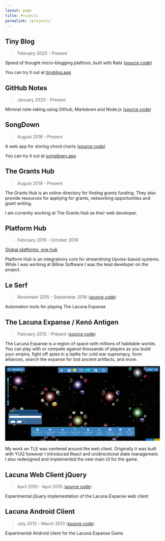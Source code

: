```yaml
---
layout: page
title: Projects
permalink: /projects/
---
```


## Tiny Blog

> February 2020 - Present

Speed of thought micro-blogging platform, built with Rails ([source code](http://github.com/1vasari/TinyBlog))

You can try it out at [tinyblog.app](http://tinyblog.app)

## GitHub Notes

> January 2020 - Present

Minimal note-taking using Github, Markdown and Node.js ([source code](http://github.com/1vasari/gh-notes))

## SongDown

> August 2016 - Present

A web app for storing chord charts ([source code](http://github.com/1vasari/rails-songdown))

You can try it out at [songdown.app](http://songdown.app)

## The Grants Hub

> August 2019 - Present

The Grants Hub is an online directory for finding grants funding.
They also provide resources for applying for grants, networking opportunities and grant writing.

I am currently working at The Grants Hub as their web developer.

## Platform Hub

> February 2019 - October 2019

[Global platforms, one hub](https://platformhub.com.a)

Platform Hub is an integrations core for streamlining Upvise-based systems.
While I was working at Billow Software I was the lead developer on the project.

## Le Serf

> November 2015 - September 2016 ([source code](https://github.com/1vasari/le-serf))

Automation tools for playing The Lacuna Expanse

## The Lacuna Expanse / Kenó Antigen

> February 2013 - Present ([source code](https://github.com/Kantigen/ka-web))

The Lacuna Expanse is a region of space with millions of habitable worlds. You can play with or compete against thousands of players as you build your empire, fight off spies in a battle for cold war supremacy, form alliances, search the expanse for lost ancient artifacts, and more.

![Lacuna Expanse screenshot](https://raw.githubusercontent.com/plainblack/Lacuna-Web-Client/reboot/docs/img/screenshot.png)

My work on TLE was centered around the web client.
Originally it was built with YUI2 however I introduced React and unidirectional state management.
I also redesigned and implemented the new main UI for the game.

## Lacuna Web Client jQuery

> April 2013 - April 2015 ([source code](https://github.com/1vasari/Lacuna-Web-Client-jQuery))

Experimental jQuery implementation of the Lacuna Expanse web client

## Lacuna Android Client

> July 2012 - March 2013 ([source code](https://github.com/1vasari/Lacuna-Android-Client))

Experimental Android client for the Lacuna Expanse Game
